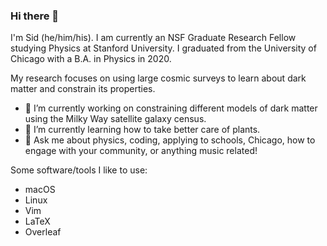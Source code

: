 ### Hi there 👋

I'm Sid (he/him/his).
I am currently an NSF Graduate Research Fellow studying Physics at Stanford University.
I graduated from the University of Chicago with a B.A. in Physics in 2020.

My research focuses on using large cosmic surveys to learn about dark matter and constrain its properties.

- 🔭 I’m currently working on constraining different models of dark matter using the Milky Way satellite galaxy census.
- 🌱 I’m currently learning how to take better care of plants.
- 💬 Ask me about physics, coding, applying to schools, Chicago, how to engage with your community, or anything music related!

Some software/tools I like to use:
- macOS
- Linux
- Vim
- LaTeX
- Overleaf
